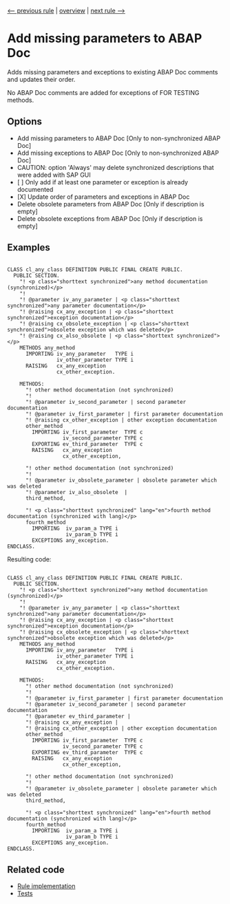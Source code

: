 [<-- previous rule](EmptySectionsInClassDefRule.md) | [overview](../rules.md) | [next rule -->](AbapDocLangRule.md)

# Add missing parameters to ABAP Doc

Adds missing parameters and exceptions to existing ABAP Doc comments and updates their order.

No ABAP Doc comments are added for exceptions of FOR TESTING methods.

## Options

* Add missing parameters to ABAP Doc \[Only to non-synchronized ABAP Doc\]
* Add missing exceptions to ABAP Doc \[Only to non-synchronized ABAP Doc\]
* CAUTION: option 'Always' may delete synchronized descriptions that were added with SAP GUI
* \[ \] Only add if at least one parameter or exception is already documented
* \[X\] Update order of parameters and exceptions in ABAP Doc
* Delete obsolete parameters from ABAP Doc \[Only if description is empty\]
* Delete obsolete exceptions from ABAP Doc \[Only if description is empty\]

## Examples


```ABAP

CLASS cl_any_class DEFINITION PUBLIC FINAL CREATE PUBLIC.
  PUBLIC SECTION.
    "! <p class="shorttext synchronized">any method documentation (synchronized)</p>
    "!
    "! @parameter iv_any_parameter | <p class="shorttext synchronized">any parameter documentation</p>
    "! @raising cx_any_exception | <p class="shorttext synchronized">exception documentation</p>
    "! @raising cx_obsolete_exception | <p class="shorttext synchronized">obsolete exception which was deleted</p>
    "! @raising cx_also_obsolete | <p class="shorttext synchronized"></p>
    METHODS any_method
      IMPORTING iv_any_parameter   TYPE i
                iv_other_parameter TYPE i
      RAISING   cx_any_exception
                cx_other_exception.

    METHODS:
      "! other method documentation (not synchronized)
      "!
      "! @parameter iv_second_parameter | second parameter documentation
      "! @parameter iv_first_parameter | first parameter documentation
      "! @raising cx_other_exception | other exception documentation
      other_method
        IMPORTING iv_first_parameter  TYPE c
                  iv_second_parameter TYPE c
        EXPORTING ev_third_parameter  TYPE c
        RAISING   cx_any_exception
                  cx_other_exception,

      "! other method documentation (not synchronized)
      "!
      "! @parameter iv_obsolete_parameter | obsolete parameter which was deleted
      "! @parameter iv_also_obsolete  |
      third_method,

      "! <p class="shorttext synchronized" lang="en">fourth method documentation (synchronized with lang)</p>
      fourth_method
        IMPORTING  iv_param_a TYPE i
                   iv_param_b TYPE i
        EXCEPTIONS any_exception.
ENDCLASS.
```

Resulting code:

```ABAP

CLASS cl_any_class DEFINITION PUBLIC FINAL CREATE PUBLIC.
  PUBLIC SECTION.
    "! <p class="shorttext synchronized">any method documentation (synchronized)</p>
    "!
    "! @parameter iv_any_parameter | <p class="shorttext synchronized">any parameter documentation</p>
    "! @raising cx_any_exception | <p class="shorttext synchronized">exception documentation</p>
    "! @raising cx_obsolete_exception | <p class="shorttext synchronized">obsolete exception which was deleted</p>
    METHODS any_method
      IMPORTING iv_any_parameter   TYPE i
                iv_other_parameter TYPE i
      RAISING   cx_any_exception
                cx_other_exception.

    METHODS:
      "! other method documentation (not synchronized)
      "!
      "! @parameter iv_first_parameter | first parameter documentation
      "! @parameter iv_second_parameter | second parameter documentation
      "! @parameter ev_third_parameter |
      "! @raising cx_any_exception |
      "! @raising cx_other_exception | other exception documentation
      other_method
        IMPORTING iv_first_parameter  TYPE c
                  iv_second_parameter TYPE c
        EXPORTING ev_third_parameter  TYPE c
        RAISING   cx_any_exception
                  cx_other_exception,

      "! other method documentation (not synchronized)
      "!
      "! @parameter iv_obsolete_parameter | obsolete parameter which was deleted
      third_method,

      "! <p class="shorttext synchronized" lang="en">fourth method documentation (synchronized with lang)</p>
      fourth_method
        IMPORTING  iv_param_a TYPE i
                   iv_param_b TYPE i
        EXCEPTIONS any_exception.
ENDCLASS.
```

## Related code

* [Rule implementation](../../com.sap.adt.abapcleaner/src/com/sap/adt/abapcleaner/rules/declarations/AbapDocParametersRule.java)
* [Tests](../../test/com.sap.adt.abapcleaner.test/src/com/sap/adt/abapcleaner/rules/declarations/AbapDocParametersTest.java)

